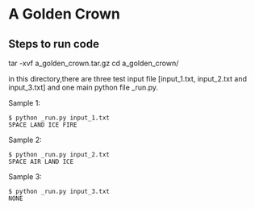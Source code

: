 # A Golden Crown

## Steps to run code

tar -xvf a_golden_crown.tar.gz
cd a_golden_crown/


in this directory,there are three test input file [input_1.txt, input_2.txt and input_3.txt] and one main python file _run.py.

Sample 1:

 	$ python _run.py input_1.txt
	SPACE LAND ICE FIRE

Sample 2:

	$ python _run.py input_2.txt
	SPACE AIR LAND ICE
	 
Sample 3:

	$ python _run.py input_3.txt
	NONE

